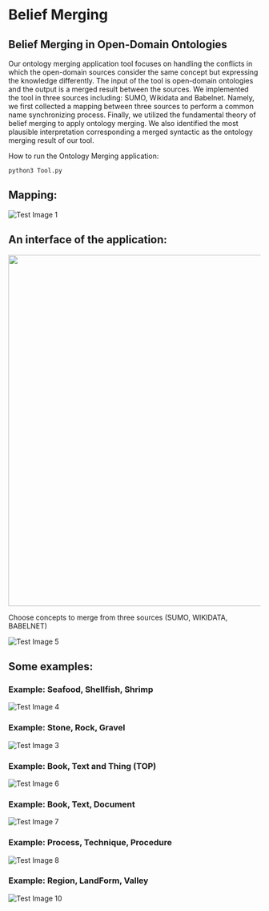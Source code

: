 # Belief Merging
## Belief Merging in Open-Domain Ontologies
Our ontology merging application tool focuses on handling the conflicts in which the open-domain sources consider the same concept but expressing the knowledge differently. The input of the tool is open-domain ontologies and the output is a merged result between the sources. We implemented the tool in three sources including: SUMO, Wikidata and Babelnet. Namely, we first collected a mapping between three sources to perform a common name synchronizing process. Finally, we utilized the fundamental theory of belief merging to apply ontology merging. We also identified the most plausible interpretation corresponding a merged syntactic as the ontology merging result of our tool.

How to run the Ontology Merging application:
```
python3 Tool.py
```

## Mapping:

![Test Image 1](Images/Mapping.png)


## An interface of the application:

<img src="https://github.com/ontologymerging/beliefmerging/blob/master/Images/Application.png" width="700"/>


Choose concepts to merge from three sources (SUMO, WIKIDATA, BABELNET)

![Test Image 5](Images/SUMO_WIKIDATA_BABELNET.png)

## Some examples:


### Example: Seafood, Shellfish, Shrimp

![Test Image 4](Images/Example_Application.png)

### Example: Stone, Rock, Gravel

![Test Image 3](Images/Example2.png)

### Example: Book, Text and Thing (TOP)

![Test Image 6](Images/Example_Book1.png)

### Example: Book, Text, Document

![Test Image 7](Images/Example_Book2.png)

### Example: Process, Technique, Procedure

![Test Image 8](Images/Example_Method.png)

### Example: Region, LandForm, Valley

![Test Image 10](Images/Example_Region.png)




